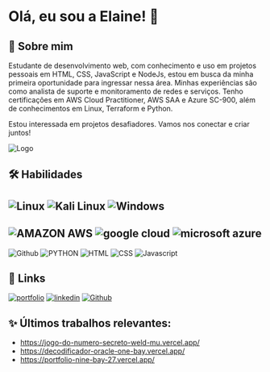 # Olá, eu sou a Elaine! 👋

## 🚀 Sobre mim

Estudante de desenvolvimento web, com conhecimento e uso em projetos pessoais em HTML, CSS, JavaScript e NodeJs, estou em busca da minha primeira oportunidade para ingressar nessa área. Minhas experiências são como analista de suporte e monitoramento de redes e serviços. Tenho certificações em AWS Cloud Practitioner, AWS SAA e Azure SC-900, além de conhecimentos em Linux, Terraform e Python. 

Estou interessada em projetos desafiadores. Vamos nos conectar e criar juntos!


![Logo](https://avatars.githubusercontent.com/u/69444237?v=4)

## 🛠 Habilidades
  
![Linux](https://img.shields.io/badge/Linux-FCC624?style=for-the-badge&logo=linux&logoColor=black)
![Kali Linux](https://img.shields.io/badge/Kali_Linux-557C94?style=for-the-badge&logo=kali-linux&logoColor=white)
![Windows](https://img.shields.io/badge/Windows-0078D6?style=for-the-badge&logo=windows&logoColor=white)
- 
![AMAZON AWS](https://img.shields.io/badge/Amazon_AWS-F42626?style=for-the-badge&logo=amazon-aws&logoColor=white)
![google cloud](https://img.shields.io/badge/Google_Cloud-08AF2B?style=for-the-badge&logo=google-cloud&logoColor=white)
![microsoft azure](https://img.shields.io/badge/Microsoft_Azure-0089D6?style=for-the-badge&logo=microsoft-azure&logoColor=white)
-
![Github](https://img.shields.io/badge/GitHub-100000?style=for-the-badge&logo=github&logoColor=white)
![PYTHON](https://img.shields.io/badge/Python-663399?style=for-the-badge&logo=python&logoColor=white)
![HTML](https://img.shields.io/badge/HTML5-E34F26?style=for-the-badge&logo=html5&logoColor=white)
![CSS](https://img.shields.io/badge/CSS3-1572B6?style=for-the-badge&logo=css3&logoColor=white)
![Javascript](https://img.shields.io/badge/JavaScript-F7DF1E?style=for-the-badge&logo=javascript&logoColor=black)


## 🔗 Links
[![portfolio](https://img.shields.io/badge/my_portfolio-FF00FF?style=for-the-badge&logo=ko-fi&logoColor=white)](https://enimatos.github.io/js-developer-portfolio/)
[![linkedin](https://img.shields.io/badge/linkedin-0A66C2?style=for-the-badge&logo=linkedin&logoColor=white)](https://www.linkedin.com/in/elainejfmatos/)
[![Github](https://img.shields.io/badge/GitHub-100000?style=for-the-badge&logo=github&logoColor=white)](https://github.com/enimatos/)

## ✨ Últimos trabalhos relevantes:

- https://jogo-do-numero-secreto-weld-mu.vercel.app/
- https://decodificador-oracle-one-bay.vercel.app/
- https://portfolio-nine-bay-27.vercel.app/
<!--
**enimatos/enimatos** is a ✨ _special_ ✨ repository because its `README.md` (this file) appears on your GitHub profile.

Here are some ideas to get you started:

- 🔭 I’m currently working on ...
- 🌱 I’m currently learning ...
- 👯 I’m looking to collaborate on ...
- 🤔 I’m looking for help with ...
- 💬 Ask me about ...
- 📫 How to reach me: ...
- 😄 Pronouns: ...
- ⚡ Fun fact: ...
-->
